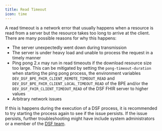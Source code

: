 ```yaml
---
title: Read Timeout
icon: time
---
```


A read timeout is a network error that usually happens when a resource is read from a server but the resource takes too long to arrive at the client.
There are many possible reasons for why this happens:
- The server unexpectedly went down during transmission
- The server is under heavy load and unable to process the request in a timely manner
- Ping pong 2.x may run in read timeouts if the download resource size too large. This can be mitigated by setting the `pong-timeout-duration` when starting the ping pong process, the environment variables `DEV_DSF_BPE_FHIR_CLIENT_REMOTE_TIMEOUT_READ` and `DEV_DSF_BPE_FHIR_CLIENT_LOCAL_TIMEOUT_READ` of the BPE and/or the `DEV_DSF_FHIR_CLIENT_TIMEOUT_READ` of the DSF FHIR server to higher values
- Arbitrary network issues

If this is happens during the execution of a DSF process, it is recommended to try starting the process again to see if the issue persists. If the issue persists, further troubleshooting might have include system administrators or a member of the [DSF team](../../community/communication.md).